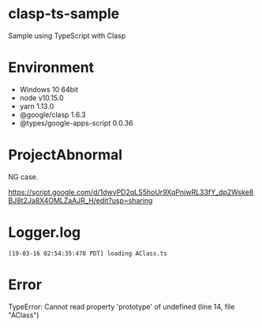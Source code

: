 # clasp-ts-sample

Sample using TypeScript with Clasp

# Environment

- Windows 10 64bit
- node v10.15.0
- yarn 1.13.0
- @google/clasp 1.6.3
- @types/google-apps-script 0.0.36

# ProjectAbnormal

NG case.

https://script.google.com/d/1dwvPD2qLS5hoUr9XqPnjwRL33fY_dp2Wske8BJ8t2Ja8X4OMLZaAJR_H/edit?usp=sharing

# Logger.log

    [19-03-16 02:54:35:478 PDT] loading AClass.ts

# Error

TypeError: Cannot read property 'prototype' of undefined (line 14, file "AClass")
